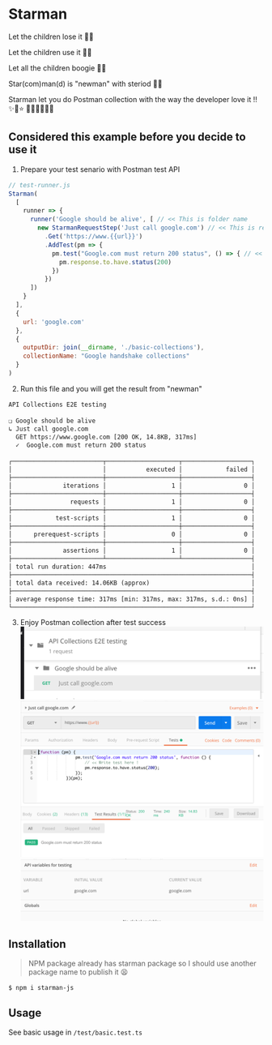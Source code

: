 # Starman

Let the children lose it 🧒🏼

Let the children use it 🧒🏻

Let all the children boogie 🧒🏽

Star(com)man(d) is "newman" with steriod 💪🏼

Starman let you do Postman collection with the way the developer love it !! ✨🌟⭐️ 🚀🍾🧚🏼‍♀️💫

## Considered this example before you decide to use it
1. Prepare your test senario with Postman test API
```js
// test-runner.js
Starman(
  [
    runner => {
      runner('Google should be alive', [ // << This is folder name
        new StarmanRequestStep('Just call google.com') // << This is request name
          .Get('https://www.{{url}}')
          .AddTest(pm => {
            pm.test("Google.com must return 200 status", () => { // << Write test here !
              pm.response.to.have.status(200)
            })
          })
      ])
    }
  ],
  {
    url: 'google.com'
  },
  {
    outputDir: join(__dirname, './basic-collections'),
    collectionName: "Google handshake collections"
  }
)
```
2. Run this file and you will get the result from "newman"
```
API Collections E2E testing

❏ Google should be alive
↳ Just call google.com
  GET https://www.google.com [200 OK, 14.8KB, 317ms]
  ✓  Google.com must return 200 status

┌─────────────────────────┬────────────────────┬───────────────────┐
│                         │           executed │            failed │
├─────────────────────────┼────────────────────┼───────────────────┤
│              iterations │                  1 │                 0 │
├─────────────────────────┼────────────────────┼───────────────────┤
│                requests │                  1 │                 0 │
├─────────────────────────┼────────────────────┼───────────────────┤
│            test-scripts │                  1 │                 0 │
├─────────────────────────┼────────────────────┼───────────────────┤
│      prerequest-scripts │                  0 │                 0 │
├─────────────────────────┼────────────────────┼───────────────────┤
│              assertions │                  1 │                 0 │
├─────────────────────────┴────────────────────┴───────────────────┤
│ total run duration: 447ms                                        │
├──────────────────────────────────────────────────────────────────┤
│ total data received: 14.06KB (approx)                            │
├──────────────────────────────────────────────────────────────────┤
│ average response time: 317ms [min: 317ms, max: 317ms, s.d.: 0ns] │
└──────────────────────────────────────────────────────────────────┘
```

3. Enjoy Postman collection after test success 
![result1](./assets/1.png)
![result2](./assets/2.png)
![result3](./assets/3.png)


## Installation

> NPM package already has starman package so I should use another package name to publish it 😫

```
$ npm i starman-js
```

## Usage

See basic usage in `/test/basic.test.ts`
